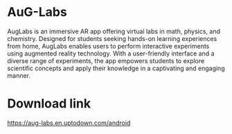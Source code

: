 # AuG-Labs

AugLabs is an immersive AR app offering virtual labs in math, physics, and chemistry. Designed for students seeking hands-on learning experiences from home, AugLabs enables users to perform interactive experiments using augmented reality technology. With a user-friendly interface and a diverse range of experiments, the app empowers students to explore scientific concepts and apply their knowledge in a captivating and engaging manner.

# Download link
https://aug-labs.en.uptodown.com/android

